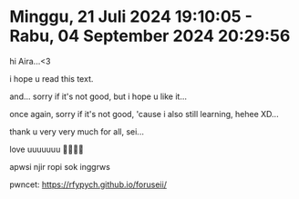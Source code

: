 Minggu, 21 Juli 2024 19:10:05 - Rabu, 04 September 2024 20:29:56
====================

hi Aira...<3 

i hope u read this text. 

and... sorry if it's not good, but i hope u like it... 

once again, sorry if it's not good, 'cause i also still learning, hehee XD...

 thank u very very much for all, sei... 

love uuuuuuu 🫶🫶🫶🫶

apwsi njir ropi sok inggrws

pwncet:
https://rfypych.github.io/foruseii/
